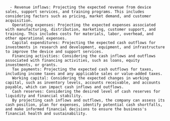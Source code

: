       - Revenue inflows: Projecting the expected revenue from device sales, support services, and training programs. This includes considering factors such as pricing, market demand, and customer acquisition.
       Operating expenses: Projecting the expected expenses associated with manufacturing, distribution, marketing, customer support, and training. This includes costs for materials, labor, overhead, and other operational expenses.
       Capital expenditures: Projecting the expected cash outflows for investments in research and development, equipment, and infrastructure to improve the device and support services.
       Financing activities: Considering the cash inflows and outflows associated with financing activities, such as loans, equity investments, or grants.
       Tax payments: Projecting the expected cash outflows for taxes, including income taxes and any applicable sales or value-added taxes.
       Working capital: Considering the expected changes in working capital, such as inventory levels, accounts receivable, and accounts payable, which can impact cash inflows and outflows.
       Cash reserves: Considering the desired level of cash reserves for liquidity and financial stability.
       By projecting cash inflows and outflows, the company can assess its cash position, plan for expenses, identify potential cash shortfalls, and make informed financial decisions to ensure the business's financial health and sustainability.



